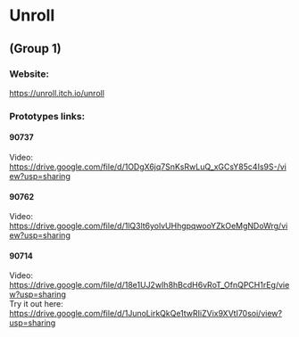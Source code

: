 # Unroll
## (Group 1)
### Website:
https://unroll.itch.io/unroll
### Prototypes links:
#### 90737
Video: https://drive.google.com/file/d/1ODgX6jq7SnKsRwLuQ_xGCsY85c4Is9S-/view?usp=sharing
#### 90762
Video: https://drive.google.com/file/d/1lQ3lt6yolvUHhgpqwooYZkOeMgNDoWrg/view?usp=sharing
#### 90714
Video: https://drive.google.com/file/d/18e1UJ2wIh8hBcdH6vRoT_OfnQPCH1rEg/view?usp=sharing
<br>
Try it out here: https://drive.google.com/file/d/1JunoLirkQkQe1twRIiZVix9XVtI70soi/view?usp=sharing
